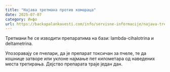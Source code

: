 ```yaml
---
title: "Најава третмана против комараца"
date: 2025-07-07
category: Инфо
url: https://backapalankavesti.com/info/servisne-informacije/najava-tretmana-protiv-komaraca/
---
```


Третмани ће се изводити препаратима на бази: lambda-cihalotrina и deltametrina.

Упозоравају се пчелари, да је препарат токсичан за пчеле, те да кошнице
затворе или уклоне најмање пет километара од наведених места третирања. Дејство препарата траје један дан.
